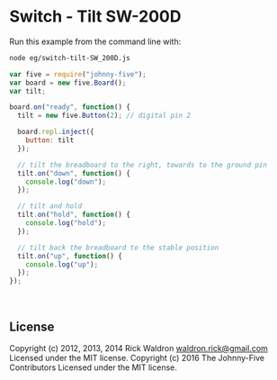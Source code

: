 <!--remove-start-->

# Switch - Tilt SW-200D

<!--remove-end-->








Run this example from the command line with:
```bash
node eg/switch-tilt-SW_200D.js
```


```javascript
var five = require("johnny-five");
var board = new five.Board();
var tilt;

board.on("ready", function() {
  tilt = new five.Button(2); // digital pin 2

  board.repl.inject({
    button: tilt
  });

  // tilt the breadboard to the right, towards to the ground pin
  tilt.on("down", function() {
    console.log("down");
  });

  // tilt and hold
  tilt.on("hold", function() {
    console.log("hold");
  });

  // tilt back the breadboard to the stable position
  tilt.on("up", function() {
    console.log("up");
  });
});

```








&nbsp;

<!--remove-start-->

## License
Copyright (c) 2012, 2013, 2014 Rick Waldron <waldron.rick@gmail.com>
Licensed under the MIT license.
Copyright (c) 2016 The Johnny-Five Contributors
Licensed under the MIT license.

<!--remove-end-->
